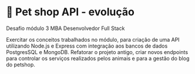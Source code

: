 # 🐶 Pet shop API - evolução
Desafio módulo 3 MBA Desenvolvedor Full Stack

Exercitar os conceitos trabalhados no módulo, para criação de uma API utilizando Node.js e Express com integração aos bancos de dados PostgresSQL e MongoDB.
Refatorar o projeto antigo, criar novos endpoints para controlar os serviços realizados pelos animais e para a gestão do blog do petshop.
